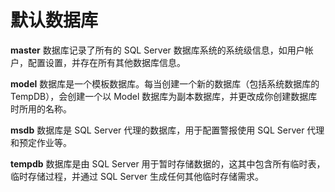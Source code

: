 # 默认数据库

**master**
数据库记录了所有的 SQL Server 数据库系统的系统级信息，如用户帐户，配置设置，并存在所有其他数据库信息。

**model**
数据库是一个模板数据库。每当创建一个新的数据库（包括系统数据库的TempDB），会创建一个以 Model 数据库为副本数据库，并更改成你创建数据库时所用的名称。

**msdb**
数据库是 SQL Server 代理的数据库，用于配置警报使用 SQL Server 代理和预定作业等。

**tempdb**
数据库是由 SQL Server 用于暂时存储数据的，这其中包含所有临时表，临时存储过程，并通过 SQL Server 生成任何其他临时存储需求。
